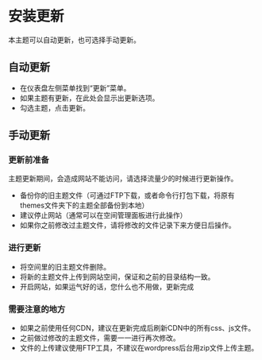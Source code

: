 # 安装更新

本主题可以自动更新，也可选择手动更新。

## 自动更新

- 在仪表盘左侧菜单找到“更新”菜单。
- 如果主题有更新，在此处会显示出更新选项。
- 勾选主题，点击更新。

## 手动更新

### 更新前准备

主题更新期间，会造成网站不能访问，请选择流量少的时候进行更新操作。

- 备份你的旧主题文件（可通过FTP下载，或者命令行打包下载，将原有themes文件夹下的主题全部备份到本地）
- 建议停止网站（通常可以在空间管理面板进行此操作）
- 如果你之前修改过主题文件，请将修改的文件记录下来方便日后操作。

### 进行更新

- 将空间里的旧主题文件删除。
- 将新的主题文件上传到网站空间，保证和之前的目录结构一致。
- 开启网站，如果运气好的话，您什么也不用做，更新完成

### 需要注意的地方

- 如果之前使用任何CDN，建议在更新完成后刷新CDN中的所有css、js文件。
- 之前做过修改的主题文件，需要一一进行再次修改。
- 文件的上传建议使用FTP工具，不建议在wordpress后台用zip文件上传主题。